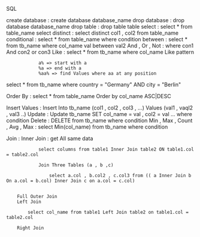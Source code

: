 SQL

create database : create database database_name
drop database : drop database database_name
drop table : drop table table
select : select * from table_name
select distinct : select distinct col1 , col2 from table_name
conditional : select * from table_name where condition
        between : select * from tb_name where col_name val between val2
        And , Or , Not : where con1 And con2 or con3
        Like : select * from tb_name where col_name Like pattern

                a% => start with a 
                %a => end with a
                %aa% => find Values where aa at any position


select * from tb_name where country = "Germany" AND city = "Berlin"

Order By : select * from table_name Order by col_name ASC|DESC

Insert Values : Insert Into tb_name (col1 , col2 , col3 , ...) Values (val1 , vaql2 , val3 ..)
Update : Update tb_name SET col_name = val , col2 = val ... where condition
Delete : DELETE from tb_name where condition
Min , Max , Count , Avg , Max : select Min(col_name) from tb_name where condition

Join :
        Inner Join : get All same data

                select columns from table1 Inner Join table2 ON table1.col = table2.col

                Join Three Tables (a , b ,c) 

                    select a.col , b.col2 , c.col3 from (( a Inner Join b On a.col = b.col) Inner Join c on a.col = c.col)  


        Full Outer Join
        Left Join

            select col_name from table1 Left Join table2 on table1.col = table2.col 

        Right Join